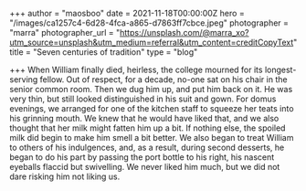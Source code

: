 +++
author = "maosboo"
date = 2021-11-18T00:00:00Z
hero = "/images/ca1257c4-6d28-4fca-a865-d7863ff7cbce.jpeg"
photographer = "marra"
photographer_url = "https://unsplash.com/@marra_xo?utm_source=unsplash&utm_medium=referral&utm_content=creditCopyText"
title = "Seven centuries of tradition"
type = "blog"

+++
When William finally died, heirless, the college mourned for its longest-serving fellow. Out of respect, for a decade, no-one sat on his chair in the senior common room. Then we dug him up, and put him back on it. He was very thin, but still looked distinguished in his suit and gown. For domus evenings, we arranged for one of the kitchen staff to squeeze her teats into his grinning mouth. We knew that he would have liked that, and we also thought that her milk might fatten him up a bit. If nothing else, the spoiled milk did begin to make him smell a bit better. We also began to treat William to others of his indulgences, and, as a result, during second desserts, he began to do his part by passing the port bottle to his right, his nascent eyeballs flaccid but swivelling. We never liked him much, but we did not dare risking him not liking us.